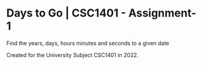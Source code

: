 # Days to Go | CSC1401 - Assignment-1
Find the years, days, hours minutes and seconds to a given date

Created for the University Subject CSC1401 in 2022.
